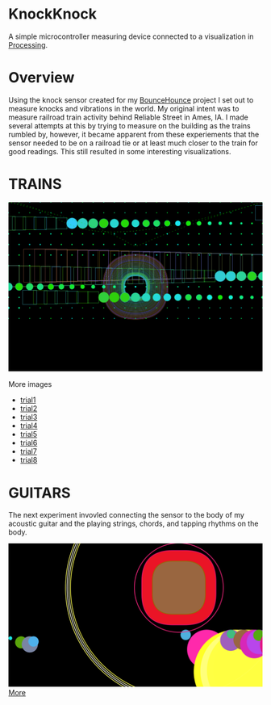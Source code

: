 # KnockKnock

A simple microcontroller measuring device connected to a visualization in [Processing](http://processing.org).

# Overview

Using the knock sensor created for my [BounceHounce](https://github.com/dandegeest/BounceHouse/tree/main/docs) project I set out to measure knocks and vibrations in the world.  My original intent was to measure railroad train activity behind Reliable Street in Ames, IA.  I made several attempts at this by trying to measure on the building as the trains rumbled by, however, it became apparent from these experiements that the sensor needed to be on a railroad tie or at least much closer to the train for good readings.  This still resulted in some interesting visualizations.

# TRAINS
![image](/trainframesTrial1/imageTK000005400.png)

More images
- [trial1](/trainframesTrial1)
- [trial2](/trainframesTrial2)
- [trial3](/trainframesTrial3)
- [trial4](/trainframesTrial4)
- [trial5](/trainframesTrial5)
- [trial6](/trainframesTrial6)
- [trial7](/trainframesTrial7)
- [trial8](/trainframesTrial8)

# GUITARS
The next experiment invovled connecting the sensor to the body of my acoustic guitar and the playing strings, chords, and tapping rhythms on the body.

![image](/guitarFrames/image000550.png)
[More](/guitarFrames)

 
